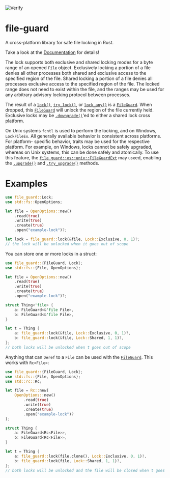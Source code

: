 ![Verify](https://github.com/kalamay/file-guard/workflows/Verify/badge.svg?branch=main)

# file-guard

A cross-platform library for safe file locking in Rust.

Take a look at the [Documentation](https://docs.rs/file-guard/) for details!

The lock supports both exclusive and shared locking modes for a byte range
of an opened `File` object. Exclusively locking a portion of a file denies
all other processes both shared and exclusive access to the specified
region of the file. Shared locking a portion of a file denies all processes
exclusive access to the specified region of the file. The locked range does
not need to exist within the file, and the ranges may be used for any
arbitrary advisory locking protocol between processes.

The result of a [`lock()`], [`try_lock()`], or [`lock_any()`] is a
[`FileGuard`]. When dropped, this [`FileGuard`] will unlock the region of
the file currently held. Exclusive locks may be [`.downgrade()`]'ed to
either a shared lock cross platform.

On Unix systems `fcntl` is used to perform the locking, and on Windows, `LockFileEx`.
All generally available behavior is consistent across platforms. For platform-
specific behavior, traits may be used for the respective platform. For example,
on Windows, locks cannot be safely upgraded, whereas on Unix systems, this can
be done safely and atomically. To use this feature, the
[`file_guard::os::unix::FileGuardExt`] may `use`ed, enabling the [`.upgrade()`]
and [`.try_upgrade()`] methods.


# Examples

```rust
use file_guard::Lock;
use std::fs::OpenOptions;

let file = OpenOptions::new()
    .read(true)
    .write(true)
    .create(true)
    .open("example-lock")?;

let lock = file_guard::lock(&file, Lock::Exclusive, 0, 1)?;
// the lock will be unlocked when it goes out of scope
```

You can store one or more locks in a struct:

```rust
use file_guard::{FileGuard, Lock};
use std::fs::{File, OpenOptions};

let file = OpenOptions::new()
    .read(true)
    .write(true)
    .create(true)
    .open("example-lock")?;

struct Thing<'file> {
    a: FileGuard<&'file File>,
    b: FileGuard<&'file File>,
}

let t = Thing {
    a: file_guard::lock(&file, Lock::Exclusive, 0, 1)?,
    b: file_guard::lock(&file, Lock::Shared, 1, 1)?,
};
// both locks will be unlocked when t goes out of scope
```

Anything that can `Deref` to a `File` can be used with the [`FileGuard`].
This works with `Rc<File>`:

```rust
use file_guard::{FileGuard, Lock};
use std::fs::{File, OpenOptions};
use std::rc::Rc;

let file = Rc::new(
    OpenOptions::new()
        .read(true)
        .write(true)
        .create(true)
        .open("example-lock")?
);

struct Thing {
    a: FileGuard<Rc<File>>,
    b: FileGuard<Rc<File>>,
}

let t = Thing {
    a: file_guard::lock(file.clone(), Lock::Exclusive, 0, 1)?,
    b: file_guard::lock(file, Lock::Shared, 1, 1)?,
};
// both locks will be unlocked and the file will be closed when t goes out of scope
```

[`FileGuard`]: https://docs.rs/file-guard/0.1.0/file_guard/struct.FileGuard.html
[`lock()`]: https://docs.rs/file-guard/0.1.0/file_guard/fn.lock.html
[`try_lock()`]: https://docs.rs/file-guard/0.1.0/file_guard/fn.try_lock.html
[`lock_any()`]: https://docs.rs/file-guard/0.1.0/file_guard/fn.lock_any.html
[`.downgrade()`]: https://docs.rs/file-guard/0.1.0/file_guard/struct.FileGuard.html#method.downgrade
[`file_guard::os::unix::FileGuardExt`]: https://docs.rs/file-guard/0.1.0/file_guard/os/unix/trait.FileGuardExt.html
[`.upgrade()`]: https://docs.rs/file-guard/0.1.0/file_guard/os/unix/trait.FileGuardExt.html#tymethod.upgrade
[`.try_upgrade()`]: https://docs.rs/file-guard/0.1.0/file_guard/os/unix/trait.FileGuardExt.html#tymethod.try_upgrade
